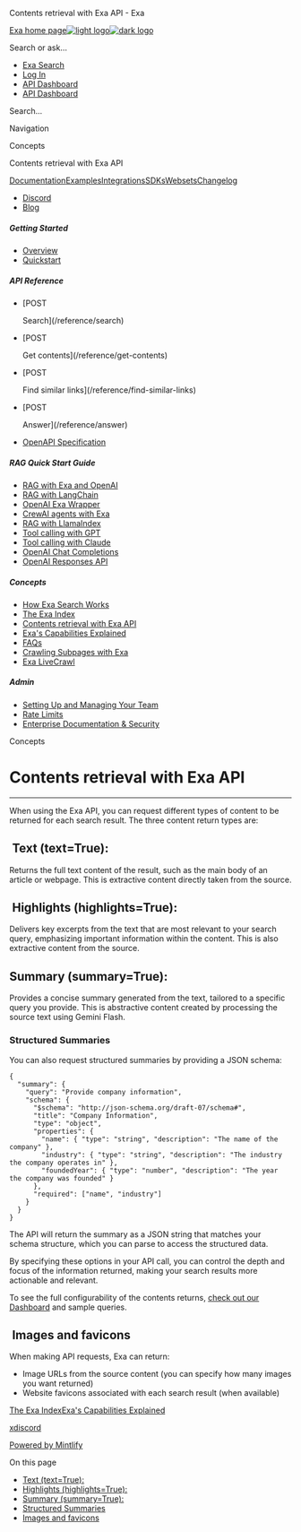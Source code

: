 Contents retrieval with Exa API - Exa

[Exa home page![light logo](https://mintlify.s3.us-west-1.amazonaws.com/exa-52/logo/light.png)![dark logo](https://mintlify.s3.us-west-1.amazonaws.com/exa-52/logo/dark.png)](/)

Search or ask...

* [Exa Search](https://exa.ai/search)
* [Log In](https://dashboard.exa.ai/login)
* [API Dashboard](https://dashboard.exa.ai/login?redirect=/)
* [API Dashboard](https://dashboard.exa.ai/login?redirect=/)

Search...

Navigation

Concepts

Contents retrieval with Exa API

[Documentation](/reference/getting-started)[Examples](/examples/exa-mcp)[Integrations](/integrations/lang-chain-docs)[SDKs](/sdks/python-sdk-specification)[Websets](/websets/overview)[Changelog](/changelog/auto-search-as-default)

- [Discord](https://discord.com/invite/HCShtBqbfV)
- [Blog](https://exa.ai/blog)

##### Getting Started

* [Overview](/reference/getting-started)
* [Quickstart](/reference/quickstart)

##### API Reference

* [POST

  Search](/reference/search)
* [POST

  Get contents](/reference/get-contents)
* [POST

  Find similar links](/reference/find-similar-links)
* [POST

  Answer](/reference/answer)
* [OpenAPI Specification](/reference/openapi-spec)

##### RAG Quick Start Guide

* [RAG with Exa and OpenAI](/reference/rag-quickstart)
* [RAG with LangChain](/reference/langchain)
* [OpenAI Exa Wrapper](/reference/openai)
* [CrewAI agents with Exa](/reference/crewai)
* [RAG with LlamaIndex](/reference/llamaindex)
* [Tool calling with GPT](/reference/tool-calling-with-gpt4o)
* [Tool calling with Claude](/reference/tool-calling-with-claude)
* [OpenAI Chat Completions](/reference/chat-completions)
* [OpenAI Responses API](/reference/openai-responses-api-with-exa)

##### Concepts

* [How Exa Search Works](/reference/how-exa-search-works)
* [The Exa Index](/reference/the-exa-index)
* [Contents retrieval with Exa API](/reference/contents-retrieval-with-exa-api)
* [Exa's Capabilities Explained](/reference/exas-capabilities-explained)
* [FAQs](/reference/faqs)
* [Crawling Subpages with Exa](/reference/crawling-subpages-with-exa)
* [Exa LiveCrawl](/reference/should-we-use-livecrawl)

##### Admin

* [Setting Up and Managing Your Team](/reference/setting-up-team)
* [Rate Limits](/reference/rate-limits)
* [Enterprise Documentation & Security](/reference/security)

Concepts

# Contents retrieval with Exa API

---

When using the Exa API, you can request different types of content to be returned for each search result. The three content return types are:

## [​](#text-text%3Dtrue-%3A) Text (text=True):

Returns the full text content of the result, such as the main body of an article or webpage. This is extractive content directly taken from the source.

## [​](#highlights-highlights%3Dtrue-%3A) Highlights (highlights=True):

Delivers key excerpts from the text that are most relevant to your search query, emphasizing important information within the content. This is also extractive content from the source.

## [​](#summary-summary%3Dtrue-%3A) Summary (summary=True):

Provides a concise summary generated from the text, tailored to a specific query you provide. This is abstractive content created by processing the source text using Gemini Flash.

### [​](#structured-summaries) Structured Summaries

You can also request structured summaries by providing a JSON schema:

```
{
  "summary": {
    "query": "Provide company information",
    "schema": {
      "$schema": "http://json-schema.org/draft-07/schema#",
      "title": "Company Information",
      "type": "object",
      "properties": {
        "name": { "type": "string", "description": "The name of the company" },
        "industry": { "type": "string", "description": "The industry the company operates in" },
        "foundedYear": { "type": "number", "description": "The year the company was founded" }
      },
      "required": ["name", "industry"]
    }
  }
}

```

The API will return the summary as a JSON string that matches your schema structure, which you can parse to access the structured data.

By specifying these options in your API call, you can control the depth and focus of the information returned, making your search results more actionable and relevant.

To see the full configurability of the contents returns, [check out our Dashboard](https://dashboard.exa.ai/) and sample queries.

## [​](#images-and-favicons) Images and favicons

When making API requests, Exa can return:

* Image URLs from the source content (you can specify how many images you want returned)
* Website favicons associated with each search result (when available)

[The Exa Index](/reference/the-exa-index)[Exa's Capabilities Explained](/reference/exas-capabilities-explained)

[x](https://twitter.com/exaailabs)[discord](https://discord.com/invite/HCShtBqbfV)

[Powered by Mintlify](https://mintlify.com/preview-request?utm_campaign=poweredBy&utm_medium=referral&utm_source=docs.exa.ai)

On this page

* [Text (text=True):](#text-text%3Dtrue-%3A)
* [Highlights (highlights=True):](#highlights-highlights%3Dtrue-%3A)
* [Summary (summary=True):](#summary-summary%3Dtrue-%3A)
* [Structured Summaries](#structured-summaries)
* [Images and favicons](#images-and-favicons)